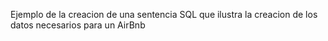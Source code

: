 Ejemplo de la creacion de una sentencia SQL que ilustra la creacion de los datos necesarios para un AirBnb

